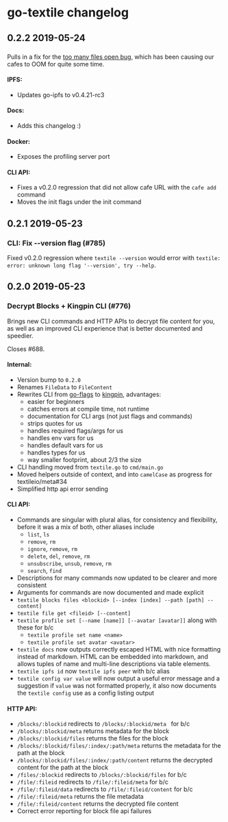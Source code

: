 # go-textile changelog

## 0.2.2 2019-05-24

### 

Pulls in a fix for the [too many files open bug](https://github.com/ipfs/go-ipfs/issues/6237), which has been causing our cafes to OOM for quite some time.

#### IPFS:

- Updates go-ipfs to v0.4.21-rc3

#### Docs:

- Adds this changelog :)

#### Docker:

- Exposes the profiling server port

#### CLI API:

- Fixes a v0.2.0 regression that did not allow cafe URL with the `cafe add` command
- Moves the init flags under the init command

## 0.2.1 2019-05-23

### CLI: Fix --version flag (#785)

Fixed v0.2.0 regression where `textile --version` would error with `textile: error: unknown long flag '--version', try --help`.

## 0.2.0 2019-05-23

### Decrypt Blocks + Kingpin CLI (#776)

Brings new CLI commands and HTTP APIs to decrypt file content for you, as well as an improved CLI experience that is better documented and speedier.

Closes #688.

#### Internal:

- Version bump to `0.2.0`
- Renames `FileData` to `FileContent`
- Rewrites CLI from [go-flags](https://github.com/jessevdk/go-flags) to [kingpin](https://github.com/alecthomas/kingpin), advantages:
  - easier for beginners
  - catches errors at compile time, not runtime
  - documentation for CLI args (not just flags and commands)
  - strips quotes for us
  - handles required flags/args for us
  - handles env vars for us
  - handles default vars for us
  - handles types for us
  - way smaller footprint, about 2/3 the size
- CLI handling moved from `textile.go` to `cmd/main.go`
- Moved helpers outside of context, and into `camelCase` as progress for textileio/meta#34
- Simplified http api error sending

#### CLI API:

- Commands are singular with plural alias, for consistency and flexibility, before it was a mix of both, other aliases include
  - `list`, `ls`
  - `remove`, `rm`
  - `ignore`, `remove`, `rm`
  - `delete`, `del`, `remove`, `rm`
  - `unsubscribe`, `unsub`, `remove`, `rm`
  - `search`, `find`
- Descriptions for many commands now updated to be clearer and more consistent
- Arguments for commands are now documented and made explicit
- `textile blocks files <blockid> [--index [index] --path [path] --content]`
- `textile file get <fileid> [--content]`
- `textile profile set [--name [name]] [--avatar [avatar]]` along with these for b/c
  - `textile profile set name <name>`
  - `textile profile set avatar <avatar>`
- `textile docs` now outputs correctly escaped HTML with nice formatting instead of markdown. HTML can be embedded into markdown, and allows tuples of name and multi-line  descriptions via table elements.
- `textile ipfs id` now `textile ipfs peer` with b/c alias
- `textile config var value` will now output a useful error message and a suggestion if `value` was not formatted properly, it also now documents the `textile config` use as a config listing output

#### HTTP API:

- `/blocks/:blockid` redirects to `/blocks/:blockid/meta ` for b/c
- `/blocks/:blockid/meta` returns metadata for the block
- `/blocks/:blockid/files` returns the files for the block
- `/blocks/:blockid/files/:index/:path/meta` returns the metadata for the path at the block
- `/blocks/:blockid/files/:index/:path/content` returns the decrypted content for the path at the block
- `/files/:blockid` redirects to `/blocks/:blockid/files` for b/c
- `/file/:fileid` redirects to `/file/:fileid/meta` for b/c
- `/file/:fileid/data` redirects to `/file/:fileid/content` for b/c
- `/file/:fileid/meta` returns the file metadata
- `/file/:fileid/content` returns the decrypted file content
- Correct error reporting for block file api failures
